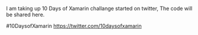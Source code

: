I am taking up 10 Days of Xamarin challange started on twitter, The code will be shared here.

#10DaysofXamarin
https://twitter.com/10daysofxamarin
